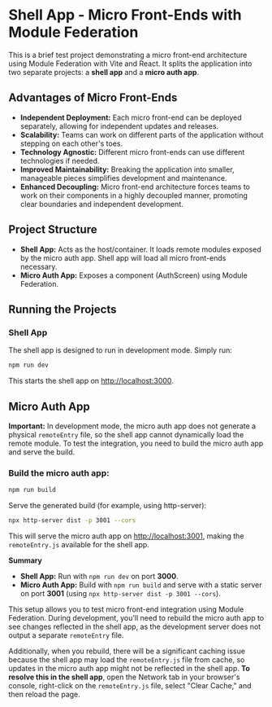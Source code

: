 # Shell App - Micro Front-Ends with Module Federation

This is a brief test project demonstrating a micro front-end architecture using Module Federation with Vite and React. It splits the application into two separate projects: a **shell app** and a **micro auth app**.

## Advantages of Micro Front-Ends

- **Independent Deployment:** Each micro front-end can be deployed separately, allowing for independent updates and releases.
- **Scalability:** Teams can work on different parts of the application without stepping on each other's toes.
- **Technology Agnostic:** Different micro front-ends can use different technologies if needed.
- **Improved Maintainability:** Breaking the application into smaller, manageable pieces simplifies development and maintenance.
- **Enhanced Decoupling:** Micro front-end architecture forces teams to work on their components in a highly decoupled manner, promoting clear boundaries and independent development.

## Project Structure

- **Shell App:** Acts as the host/container. It loads remote modules exposed by the micro auth app. Shell app will load all micro front-ends necessary.
- **Micro Auth App:** Exposes a component (AuthScreen) using Module Federation.

## Running the Projects

### Shell App

The shell app is designed to run in development mode. Simply run:

```bash
npm run dev
```

This starts the shell app on [http://localhost:3000](http://localhost:3000).

## Micro Auth App

**Important:** In development mode, the micro auth app does not generate a physical `remoteEntry` file, so the shell app cannot dynamically load the remote module. To test the integration, you need to build the micro auth app and serve the build.

### Build the micro auth app:

```bash
npm run build
```

Serve the generated build (for example, using http-server):

```bash
npx http-server dist -p 3001 --cors
```

This will serve the micro auth app on [http://localhost:3001](http://localhost:3001), making the `remoteEntry.js` available for the shell app.

**Summary**

- **Shell App:** Run with `npm run dev` on port **3000**.
- **Micro Auth App:** Build with `npm run build` and serve with a static server on port **3001** (using `npx http-server dist -p 3001 --cors`).

This setup allows you to test micro front-end integration using Module Federation. During development, you'll need to rebuild the micro auth app to see changes reflected in the shell app, as the development server does not output a separate `remoteEntry` file.

Additionally, when you rebuild, there will be a significant caching issue because the shell app may load the `remoteEntry.js` file from cache, so updates in the micro auth app might not be reflected in the shell app. **To resolve this in the shell app**, open the Network tab in your browser's console, right-click on the `remoteEntry.js` file, select "Clear Cache," and then reload the page.











